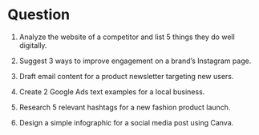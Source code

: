 # Question

1. Analyze the website of a competitor and list 5 things they do well digitally.

2. Suggest 3 ways to improve engagement on a brand’s Instagram page.

3. Draft email content for a product newsletter targeting new users.

4. Create 2 Google Ads text examples for a local business.

5. Research 5 relevant hashtags for a new fashion product launch.

6. Design a simple infographic for a social media post using Canva.
